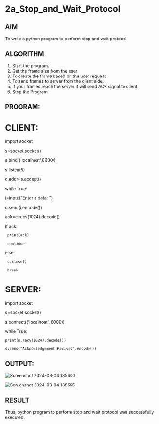 # 2a_Stop_and_Wait_Protocol
## AIM 
To write a python program to perform stop and wait protocol
## ALGORITHM
1. Start the program.
2. Get the frame size from the user
3. To create the frame based on the user request.
4. To send frames to server from the client side.
5. If your frames reach the server it will send ACK signal to client
6. Stop the Program
## PROGRAM:
# CLIENT:
import socket

s=socket.socket()

s.bind(('localhost',8000))

s.listen(5)

c,addr=s.accept()

while True:

   i=input("Enter a data: ")
   
   c.send(i.encode())
   
   ack=c.recv(1024).decode()
   
   if ack:
   
     print(ack)
     
     continue
   
   else:
   
     c.close()
     
     break 

# SERVER:
import socket

s=socket.socket()

s.connect(('localhost', 8000))

while True:

    print(s.recv(1024).decode())
    
    s.send("Acknowledgement Recived".encode()) 
## OUTPUT:
![Screenshot 2024-03-04 135600](https://github.com/deepika3095/2a_Stop_and_Wait_Protocol/assets/151625159/37a0d0bc-9f31-4e61-8a93-4d8d66bbafa5)

![Screenshot 2024-03-04 135555](https://github.com/deepika3095/2a_Stop_and_Wait_Protocol/assets/151625159/2c69e9cf-4a08-4907-ae4e-77fb7e8f97a3)

## RESULT
Thus, python program to perform stop and wait protocol was successfully executed.
